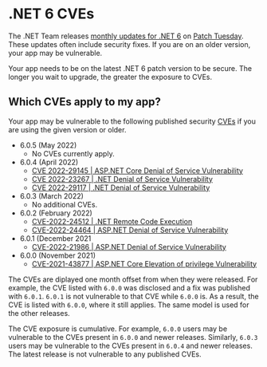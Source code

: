 # .NET 6 CVEs

The .NET Team releases [monthly updates for .NET 6](https://github.com/dotnet/announcements/labels/.NET%206.0) on [Patch Tuesday](https://en.wikipedia.org/wiki/Patch_Tuesday). These updates often include security fixes. If you are on an older version, your app may be vulnerable.

Your app needs to be on the latest .NET 6 patch version to be secure. The longer you wait to upgrade, the greater the exposure to CVEs.

## Which CVEs apply to my app?

Your app may be vulnerable to the following published security [CVEs](https://www.cve.org/) if you are using the given version or older.

- 6.0.5 (May 2022)
  - No CVEs currently apply.
- 6.0.4 (April 2022)
  - [CVE 2022-29145 | ASP.NET Core Denial of Service Vulnerability](https://github.com/dotnet/announcements/issues/222)
  - [CVE 2022-23267 | .NET Denial of Service Vulnerability](https://github.com/dotnet/announcements/issues/221)
  - [ CVE 2022-29117 | .NET Denial of Service Vulnerability](https://github.com/dotnet/announcements/issues/220)
- 6.0.3 (March 2022)
  - No additional CVEs.
- 6.0.2 (February 2022)
  - [CVE-2022-24512 | .NET Remote Code Execution](https://github.com/dotnet/announcements/issues/213)
  - [CVE-2022-24464 | ASP.NET Denial of Service Vulnerability](https://github.com/dotnet/announcements/issues/212)
- 6.0.1 (December 2021
  - [CVE-2022-21986 | ASP.NET Denial of Service Vulnerability](https://github.com/dotnet/announcements/issues/207)
- 6.0.0 (November 2021)
  - [CVE-2021-43877 | ASP.NET Core Elevation of privilege Vulnerability](https://github.com/dotnet/announcements/issues/206)

The CVEs are diplayed one month offset from when they were released. For example, the CVE listed with `6.0.0` was disclosed and a fix was published with `6.0.1`. `6.0.1` is not vulnerable to that CVE while `6.0.0` is. As a result, the CVE is listed with `6.0.0`, where it still applies. The same model is used for the other releases. 

The CVE exposure is cumulative. For example, `6.0.0` users may be vulnerable to the CVEs present in `6.0.0` and newer releases. Similarly, `6.0.3` users may be vulnerable to the CVEs present in `6.0.4` and newer releases. The latest release is not vulnerable to any published CVEs.
